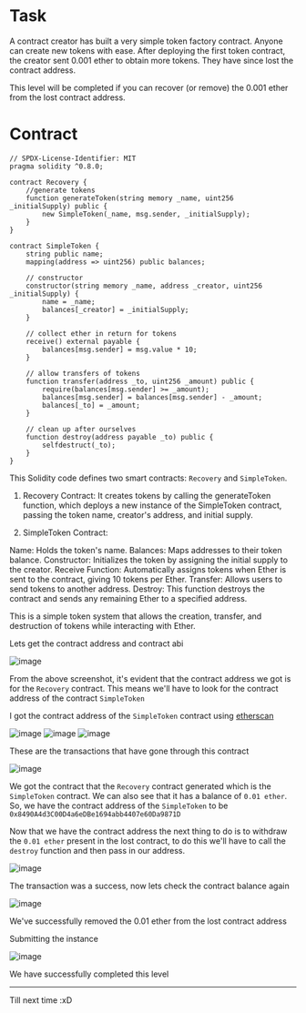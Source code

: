 # Task

A contract creator has built a very simple token factory contract. Anyone can create new tokens with ease. After deploying the first token contract, the creator sent 0.001 ether to obtain more tokens. They have since lost the contract address.  
  
This level will be completed if you can recover (or remove) the 0.001 ether from the lost contract address.  
  

# Contract

```sol
// SPDX-License-Identifier: MIT
pragma solidity ^0.8.0;

contract Recovery {
    //generate tokens
    function generateToken(string memory _name, uint256 _initialSupply) public {
        new SimpleToken(_name, msg.sender, _initialSupply);
    }
}

contract SimpleToken {
    string public name;
    mapping(address => uint256) public balances;

    // constructor
    constructor(string memory _name, address _creator, uint256 _initialSupply) {
        name = _name;
        balances[_creator] = _initialSupply;
    }

    // collect ether in return for tokens
    receive() external payable {
        balances[msg.sender] = msg.value * 10;
    }

    // allow transfers of tokens
    function transfer(address _to, uint256 _amount) public {
        require(balances[msg.sender] >= _amount);
        balances[msg.sender] = balances[msg.sender] - _amount;
        balances[_to] = _amount;
    }

    // clean up after ourselves
    function destroy(address payable _to) public {
        selfdestruct(_to);
    }
}
```
This Solidity code defines two smart contracts: `Recovery` and `SimpleToken`.

1. Recovery Contract: It creates tokens by calling the generateToken function, which deploys a new instance of the SimpleToken contract, passing the token name, creator's address, and initial supply.

2. SimpleToken Contract:

  Name: Holds the token's name.
  Balances: Maps addresses to their token balance.
  Constructor: Initializes the token by assigning the initial supply to the creator.
  Receive Function: Automatically assigns tokens when Ether is sent to the contract, giving 10 tokens per Ether.
  Transfer: Allows users to send tokens to another address.
  Destroy: This function destroys the contract and sends any remaining Ether to a specified address.

This is a simple token system that allows the creation, transfer, and destruction of tokens while interacting with Ether.

Lets get the contract address and contract abi

![image](https://github.com/user-attachments/assets/8aa92366-829c-416e-b796-12157768b12b)

From the above screenshot, it's evident that the contract address we got is for the `Recovery` contract. This means we'll have to look for the contract address of the contract `SimpleToken`

I got the contract address of the `SimpleToken` contract using [etherscan](https://sepolia.etherscan.io/)

![image](https://github.com/user-attachments/assets/7b3e7da8-53ba-4eb0-a4b6-223a5071183f)
![image](https://github.com/user-attachments/assets/1dbd128b-63ec-4070-a52e-7c5b8b868c83)
![image](https://github.com/user-attachments/assets/f3675ddd-9957-46ee-90b3-c3df31335505)

These are the transactions that have gone through this contract

![image](https://github.com/user-attachments/assets/a7ab95a8-5074-46c3-82a0-8f315b901776)

We got the contract that the `Recovery` contract generated which is the `SimpleToken` contract. We can also see that it has a balance of `0.01 ether`. So, we have the contract address of the `SimpleToken` to be `0x8490A4d3C00D4a6eDBe1694abb4407e60Da9871D`

Now that we have the contract address the next thing to do is to withdraw the `0.01 ether` present in the lost contract, to do this we'll have to call the `destroy` function and then pass in our address.

![image](https://github.com/user-attachments/assets/d8222dfc-1f0b-40c7-82fd-646e8509f52c)

The transaction was a success, now lets check the contract balance again

![image](https://github.com/user-attachments/assets/ea39e656-6140-4ca5-9d75-56029a69e5b7)

We've successfully removed the 0.01 ether from the lost contract address

Submitting the instance

![image](https://github.com/user-attachments/assets/d9f2bee5-0908-4ccd-9ab8-094cdea054b0)

We have successfully completed this level

----------------------------------------------

Till next time :xD















